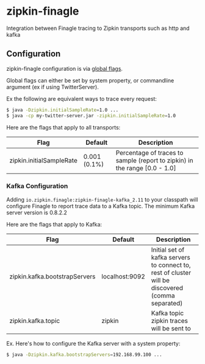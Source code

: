 # zipkin-finagle
Integration between Finagle tracing to Zipkin transports such as http and kafka

## Configuration
zipkin-finagle configuration is via [global flags](https://github.com/twitter/util/blob/master/util-app/src/main/scala/com/twitter/app/Flag.scala).

Global flags can either be set by system property, or commandline argument (ex if using TwitterServer).

Ex the following are equivalent ways to trace every request:
```bash
$ java -Dzipkin.initialSampleRate=1.0 ...
$ java -cp my-twitter-server.jar -zipkin.initialSampleRate=1.0
```

Here are the flags that apply to all transports:

Flag | Default | Description
--- | --- | ---
zipkin.initialSampleRate | 0.001 (0.1%) | Percentage of traces to sample (report to zipkin) in the range [0.0 - 1.0]

### Kafka Configuration
Adding `io.zipkin.finagle:zipkin-finagle-kafka_2.11` to your classpath will configure Finagle
to report trace data to a Kafka topic. The minimum Kafka server version is 0.8.2.2

Here are the flags that apply to Kafka:

Flag | Default | Description
--- | --- | ---
zipkin.kafka.bootstrapServers | localhost:9092 | Initial set of kafka servers to connect to, rest of cluster will be discovered (comma separated)
zipkin.kafka.topic | zipkin | Kafka topic zipkin traces will be sent to

Ex. Here's how to configure the Kafka server with a system property:
```bash
$ java -Dzipkin.kafka.bootstrapServers=192.168.99.100 ...
```
